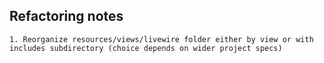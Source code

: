 ## Refactoring notes
    1. Reorganize resources/views/livewire folder either by view or with includes subdirectory (choice depends on wider project specs)